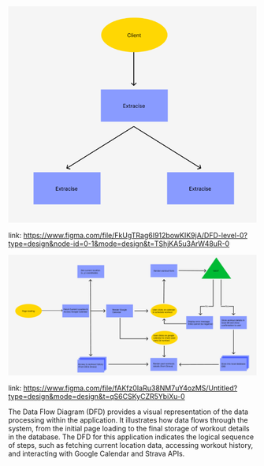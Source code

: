 ![Data_flow](images/Data_flow_level0.PNG)

link: https://www.figma.com/file/FkUgTRag6I912bowKIK9jA/DFD-level-0?type=design&node-id=0-1&mode=design&t=TShjKA5u3ArW48uR-0

![Data_flow](images/Data_flow_level1.PNG)

link: https://www.figma.com/file/fAKfz0IaRu38NM7uY4ozMS/Untitled?type=design&mode=design&t=qS6CSKyCZR5YbiXu-0

The Data Flow Diagram (DFD) provides a visual representation of the data processing within the application. It illustrates how data flows through the system, from the initial page loading to the final storage of workout details in the database. The DFD for this application indicates the logical sequence of steps, such as fetching current location data, accessing workout history, and interacting with Google Calendar and Strava APIs.
